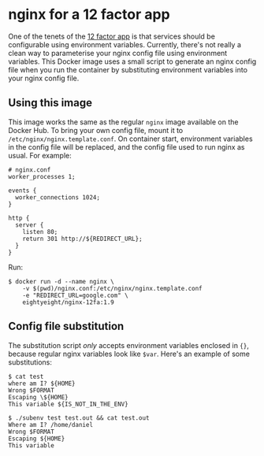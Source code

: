 # nginx for a 12 factor app

One of the tenets of the [12 factor app](http://12factor.net/) is that services should be configurable using environment variables.
Currently, there's not really a clean way to parameterise your nginx config file using environment variables.
This Docker image uses a small script to generate an nginx config file when you run the container by substituting environment variables into your nginx config file.

## Using this image

This image works the same as the regular `nginx` image available on the Docker Hub.
To bring your own config file, mount it to `/etc/nginx/nginx.template.conf`.
On container start, environment variables in the config file will be replaced, and the config file used to run nginx as usual.
For example:

    # nginx.conf
    worker_processes 1;

    events {
      worker_connections 1024;
    }

    http {
      server {
        listen 80;
        return 301 http://${REDIRECT_URL};
      }
    }

Run:

    $ docker run -d --name nginx \
        -v $(pwd)/nginx.conf:/etc/nginx/nginx.template.conf
        -e "REDIRECT_URL=google.com" \
        eightyeight/nginx-12fa:1.9

## Config file substitution

The substitution script _only_ accepts environment variables enclosed in `{}`, because regular nginx variables look like `$var`. Here's an example of some substitutions:

    $ cat test
    where am I? ${HOME}
    Wrong $FORMAT
    Escaping \${HOME}
    This variable ${IS_NOT_IN_THE_ENV}

    $ ./subenv test test.out && cat test.out
    Where am I? /home/daniel
    Wrong $FORMAT
    Escaping ${HOME}
    This variable 
